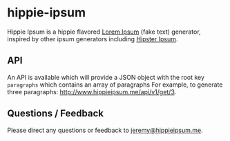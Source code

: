 hippie-ipsum
============

Hippie Ipsum is a hippie flavored [Lorem Ipsum](http://en.wikipedia.org/wiki/Lorem_ipsum) (fake text) generator,
inspired by other ipsum generators including [Hipster Ipsum](http://hipsum.co/).

## API

An API is available which will provide a JSON object with the root key `paragraphs` which contains an array of
paragraphs For example, to generate three paragraphs: http://www.hippieipsum.me/api/v1/get/3.

## Questions / Feedback

Please direct any questions or feedback to jeremy@hippieipsum.me.
